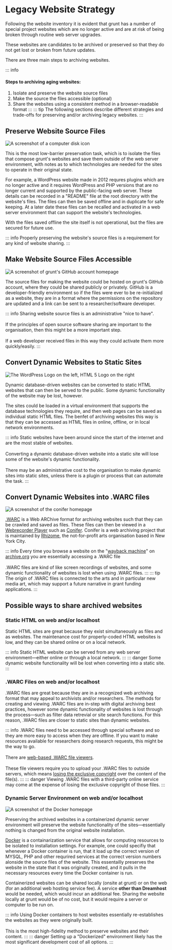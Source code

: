<style>
.indent-list {
    margin-left: 2em;
}
</style>
# Legacy Website Strategy

Following the website inventory it is evident that grunt has a number of special project websites which are no longer active and are at risk of being broken through routine web server upgrades. 

These websites are candidates to be archived or preserved so that they do not get lost or broken from future updates. 

There are three main steps to archiving websites.

::: info
#### Steps to archiving aging websites:
1. Isolate and preserve the website source files<br>
2. Make the source the files accessible (optional)<br>
3. Share the websites using a consistent method in a browser-readable format
:::
::: tip
The following sections describe different strategies and trade-offs for preserving and/or archiving legacy websites.
:::

## Preserve Website Source Files

![A screenshot of a computer disk icon](/save_file.png "A screenshot of a computer disk icon")

This is the most low-barrier preservation task, which is to isolate the files that compose grunt's websites and save them outside of the web server environment, with notes as to which technologies are needed for the sites to operate in their original state. 

For example, a WordPress website made in 2012 requres plugins which are no longer active and it requires WordPress and PHP versions that are no longer current and supported by the public-facing web server. These details can be recorded in a "README" file at the root directory with the website's files. The files can then be saved offline and in duplicate for safe keeping. At a later date these files can be recalled and activated in a web server environment that can support the website's technologies.

With the files saved offline the site itself is not operational, but the files are secured for future use.

::: info
Properly preserving the website's source files is a requirement for any kind of website sharing.
:::

## Make Website Source Files Accessible


![A screenshot of grunt's GitHub account homepage](/grunt_github.png "A screenshot of grunt's GitHub account homepage")

The source files for making the website could be hosted on grunt's GitHub account, where they could be shared publicly or privately. GitHub is a developer-friendly environment so if the files were ever to be re-initialized as a website, they are in a format where the permissions on the repository are updated and a link can be sent to a researcher/software developer.

::: info
Sharing website source files is an administrative "nice to have". <br><br>
If the principles of open source software sharing are important to the organisation, then this might be a more important step.<br><br>
If a web developer received files in this way they could activate them more quickly/easily.
:::

## Convert Dynamic Websites to Static Sites

![The WordPress Logo on the left, HTML 5 Logo on the right](/wp_html.png "The WordPress Logo on the left, HTML 5 Logo on the right")

Dynamic database-driven websites can be converted to static HTML websites that can then be served to the public. Some dynamic functionality of the website may be lost, however.

The sites could be loaded in a virtual environment that supports the database technologies they require, and then web pages can be saved as individual static HTML files. The benfet of archiving websites this way is that they can be accessed as HTML files in online, offline, or in local network environments.

::: info
Static websites have been around since the start of the internet and are the most stable  of websites. <br><br>
Converting a dynamic database-driven website into a static site will lose some of the website's dynamic functionality.<br><br>
There may be an administrative cost to the organisation to make dynamic sites into static sites, unless there is a plugin or process that can automate the task.
:::

## Convert Dynamic Websites into .WARC files

![A screenshot of the conifer homepage](/conifer.png "A screenshot of the conifer homepage")

[.WARC](https://en.wikipedia.org/wiki/WARC_(file_format)) is a Web ARChive format for archiving websites such that they can be crawled and saved as files. These files can then be viewed in a [Webrecorder Player](https://github.com/webrecorder/webrecorder-player/releases/tag/v1.5.0) such as [Conifer](https://conifer.rhizome.org/). Conifer is a web archiving project that is maintained by [Rhizome](https://en.wikipedia.org/wiki/Rhizome_(organization)), the not-for-profit arts organisation based in New York City.

::: info
Every time you browse a website on the "[wayback machine](https://archive.org/web/)" on [archive.org](https://archive.org/) you are essentially accessing a .WARC file<br><br>
.WARC files are kind of like screen recordings of websites, and some dynamic functionality of websites is lost when using .WARC files.
:::
::: tip
The origin of .WARC files is connected to the arts and in particular new media art, which may support a future narrative in grant funding applications.
:::

## Possible ways to share archived websites

### Static HTML on web and/or localhost

Static HTML sites are great because they exist simultaneously as files and as websites. The maintenance cost for properly-coded HTML websites is low, and they can be shared online or on a local network.

::: info
Static HTML website can be served from any web server environment—either online or through a local network.
:::
::: danger
Some dynamic website functionality will be lost when converting into a static site.
:::

### .WARC Files on web and/or localhost

.WARC files are great because they are in a recognized web archiving format that may appeal to archivists and/or researchers. The methods for creating and viewing .WARC files are in-step with digital archiving best practices, however some dynamic functionality of websites is lost through the process—such as filter data retrevial or site search functions. For this reason, .WARC files are closer to static sites than dynamic websites.

::: info
.WARC files need to be accessed through special software and so they are more easy to access when they are offline. If you want to make resources available for researchers doing research requests, this might be the way to go. <br><br>
There are [web-based .WARC file viewers](https://conifer.rhizome.org/_faq). <br><br>These file viewers require you to upload your .WARC files to outside servers, which means [losing the exclusive copyright](https://conifer.rhizome.org/_policies) over the content of the file(s).
:::
::: danger
Viewing .WARC files with a third-party online service may come at the expense of losing the exclusive copyright of those files.
:::

### Dynamic Server Environment on web and/or localhost

![A screenshot of the Docker homepage](/docker.png "A screenshot of the Docker homepage")

Preserving the archived websites in a containerized dynamic server environment will preserve the website functionality of the sites—essentially nothing is changed from the original website installation.

[Docker](https://www.docker.com/) is a containarization service that allows for computing resources to be isolated to installation settings. For example, one could specifiy that whenever a Docker container is run, that it load up the correct version of MYSQL, PHP and other requrired services at the correct version numbers alonside the source files of the website. This essentailly preserves the website in the state that it was originally created, and it pulls in the necessary resources every time the Docker container is run.

Containerized websites can be shared locally (onsite at grunt) or on the web (for an additional web hosting service fee). A service **other than Dreamhost** would be needed, which would incur an additional fee. Sharing the website locally at grunt would be of no cost, but it would require a server or computer to be run on.

::: info
Using Docker containers to host websites essentially re-establishes the websites as they were originally built. <br><br>This is the most high-fidelity method to preserve websites and their content. 
:::
::: danger
Setting up a "Dockerized" environment likely has the most significant development cost of all options.
:::